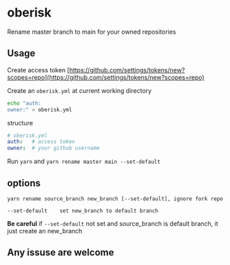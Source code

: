 # oberisk

Rename master branch to main for your owned repositories

## Usage

Create access token [https://github.com/settings/tokens/new?scopes=repo](https://github.com/settings/tokens/new?scopes=repo)

Create an `oberisk.yml` at current working directory
```sh
echo "auth:
owner:" > oberisk.yml
```
structure
```yml
# oberisk.yml
auth:   # access token
owner:  # your github username
```

Run `yarn` and `yarn rename master main --set-default`

## options
```
yarn rename source_branch new_branch [--set-default], ignore fork repo

--set-default    set new_branch to default branch
```

**Be careful** if `--set-default` not set and source_branch is default branch, it just create an new_branch

## Any issuse are welcome